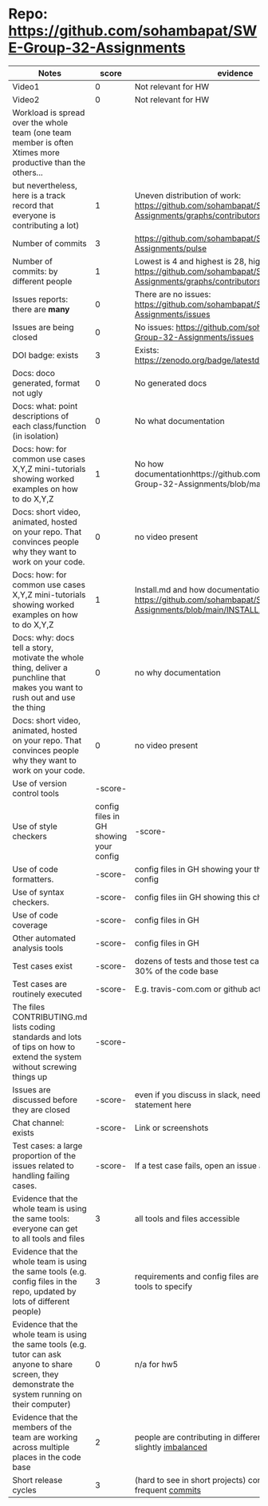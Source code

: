 # Repo: https://github.com/sohambapat/SWE-Group-32-Assignments
|Notes|score|evidence|
|-----|-----|---------|
| Video1                                                                                                     | 0         | Not relevant for HW                                                |
| Video2                                                                                                     | 0         | Not relevant for HW                                                |
| Workload is spread over the whole team (one team member is often Xtimes more productive than the others... |           |                                                                    |
| but nevertheless, here is a track record that everyone is contributing a lot)                              | 1         | Uneven distribution of work: https://github.com/sohambapat/SWE-Group-32-Assignments/graphs/contributors |
| Number of commits                                                                                          | 3         | https://github.com/sohambapat/SWE-Group-32-Assignments/pulse               |
| Number of commits: by different people                                                                     | 1         | Lowest is 4 and highest is 28, high disparity: https://github.com/sohambapat/SWE-Group-32-Assignments/graphs/contributors |
| Issues reports: there are **many**                                                                             | 0         | There are no issues: https://github.com/sohambapat/SWE-Group-32-Assignments/issues              |
|Issues are being closed| 0 | No issues: https://github.com/sohambapat/SWE-Group-32-Assignments/issues|
|DOI badge: exists| 3 | Exists: https://zenodo.org/badge/latestdoi/531687580|
|Docs: doco generated, format not ugly | 0 | No generated docs |
|Docs: what: point descriptions of each class/function (in isolation) | 0 |  No what documentation
|Docs: how: for common use cases X,Y,Z mini-tutorials showing worked examples on how to do X,Y,Z| 1 |No how documentationhttps://github.com/sohambapat/SWE-Group-32-Assignments/blob/main/INSTALL.md|
|Docs: short video, animated, hosted on your repo. That convinces people why they want to work on your code.| 0 | no video present
|Docs: how: for common use cases X,Y,Z mini-tutorials showing worked examples on how to do X,Y,Z| 1 | Install.md and how documentation barebones:  https://github.com/sohambapat/SWE-Group-32-Assignments/blob/main/INSTALL.md|
|Docs: why: docs tell a story, motivate the whole thing, deliver a punchline that makes you want to rush out and use the thing| 0 | no why documentation 
|Docs: short video, animated, hosted on your repo. That convinces people why they want to work on your code.| 0 | no video present
|Use of version control tools|-score- | 
|Use of style checkers |config files in GH showing your config|-score- | 
|Use of code formatters. |-score- | config files in GH showing your this formatter's  config|
|Use of syntax checkers. |-score- | config files iin  GH showing this checker's config  |
|Use of code coverage |-score- | config files in GH|
|Other automated analysis tools|-score- | config files in GH|
|Test cases exist|-score- | dozens of tests and those test cases are more than 30% of the code base|
|Test cases are routinely executed|-score- | E.g. travis-com.com or github actions or something|
|The files CONTRIBUTING.md lists coding standards and lots of tips on how to extend the system without screwing things up|-score- | 
|Issues are discussed before they are closed|-score- | even if you discuss in slack, need a sumamry statement here|
|Chat channel: exists|-score- | Link or screenshots|
|Test cases: a large proportion of the issues related to handling failing cases.|-score- | If a test case fails, open an issue and fix it|
|Evidence that the whole team is using the same tools: everyone can get to all tools and files| 3 | all tools and files accessible |
|Evidence that the whole team is using the same tools (e.g. config files in the repo, updated by lots of different people)| 3 | requirements and config files are in repo. not many tools to specify |
|Evidence that the whole team is using the same tools (e.g. tutor can ask anyone to share screen, they demonstrate the system running on their computer)| 0 | n/a for hw5|
|Evidence that the members of the team are working across multiple places in the code base| 2 | people are contributing in different places but seems slightly [imbalanced](https://github.com/sohambapat/SWE-Group-32-Assignments/graphs/contributors)|
|Short release cycles | 3 |  (hard to see in short projects) consistent and frequent [commits](https://github.com/sohambapat/SWE-Group-32-Assignments/graphs/contributors)|
